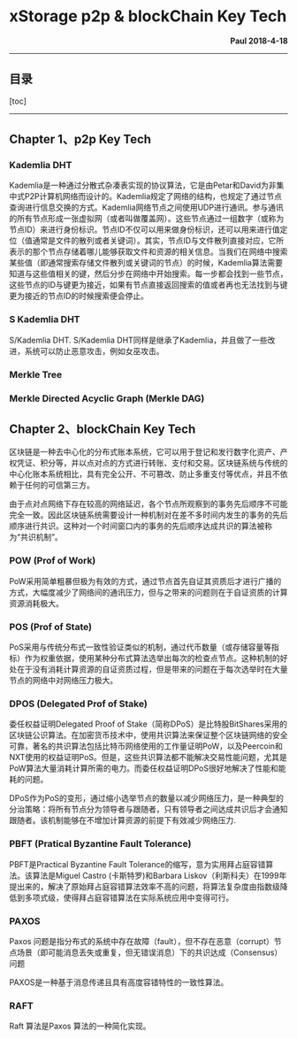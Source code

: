 # xStorage p2p & blockChain Key Tech

**<p align="right">Paul 2018-4-18</p>**
 
***
## 目录
[toc]
***

## Chapter 1、p2p Key Tech

### Kademlia DHT 

Kademlia是一种通过分散式杂凑表实现的协议算法，它是由Petar和David为非集中式P2P计算机网络而设计的。Kademlia规定了网络的结构，也规定了通过节点查询进行信息交换的方式。Kademlia网络节点之间使用UDP进行通讯。参与通讯的所有节点形成一张虚拟网（或者叫做覆盖网）。这些节点通过一组数字（或称为节点ID）来进行身份标识。节点ID不仅可以用来做身份标识，还可以用来进行值定位（值通常是文件的散列或者关键词）。其实，节点ID与文件散列直接对应，它所表示的那个节点存储着哪儿能够获取文件和资源的相关信息。当我们在网络中搜索某些值（即通常搜索存储文件散列或关键词的节点）的时候，Kademlia算法需要知道与这些值相关的键，然后分步在网络中开始搜索。每一步都会找到一些节点，这些节点的ID与键更为接近，如果有节点直接返回搜索的值或者再也无法找到与键更为接近的节点ID的时候搜索便会停止。

### S Kademlia DHT

 S/Kademlia DHT. S/Kademlia DHT同样是继承了Kademlia，并且做了一些改进，系统可以防止恶意攻击，例如女巫攻击。
 
### Merkle Tree


### Merkle Directed Acyclic Graph (Merkle DAG)




## Chapter 2、blockChain Key Tech

区块链是一种去中心化的分布式账本系统，它可以用于登记和发行数字化资产、产权凭证、积分等，并以点对点的方式进行转账、支付和交易。区块链系统与传统的中心化账本系统相比，具有完全公开、不可篡改、防止多重支付等优点，并且不依赖于任何的可信第三方。

由于点对点网络下存在较高的网络延迟，各个节点所观察到的事务先后顺序不可能完全一致。因此区块链系统需要设计一种机制对在差不多时间内发生的事务的先后顺序进行共识。这种对一个时间窗口内的事务的先后顺序达成共识的算法被称为“共识机制”。

### POW (Prof of Work)

PoW采用简单粗暴但极为有效的方式，通过节点首先自证其资质后才进行广播的方式，大幅度减少了网络间的通讯压力，但与之带来的问题则在于自证资质的计算资源消耗极大。


### POS (Prof of State)

PoS采用与传统分布式一致性验证类似的机制，通过代币数量（或存储容量等指标）作为权重依据，使用某种分布式算法选举出每次的检查点节点。这种机制的好处在于没有消耗计算资源的自证资质过程，但是带来的问题在于每次选举时在大量节点的网络中对网络压力极大。

### DPOS (Delegated Prof of Stake)

委任权益证明Delegated Proof of Stake（简称DPoS）是比特股BitShares采用的区块链公识算法。在加密货币技术中，使用共识算法来保证整个区块链网络的安全可靠，著名的共识算法包括比特币网络使用的工作量证明PoW，以及Peercoin和NXT使用的权益证明PoS。但是，这些共识算法都不能解决交易性能问题，尤其是PoW算法大量消耗计算所需的电力。而委任权益证明DPoS很好地解决了性能和能耗的问题。

DPoS作为PoS的变形，通过缩小选举节点的数量以减少网络压力，是一种典型的分治策略：将所有节点分为领导者与跟随者，只有领导者之间达成共识后才会通知跟随者。该机制能够在不增加计算资源的前提下有效减少网络压力.

### PBFT (Pratical Byzantine Fault Tolerance)

PBFT是Practical Byzantine Fault Tolerance的缩写，意为实用拜占庭容错算法。该算法是Miguel Castro (卡斯特罗)和Barbara Liskov（利斯科夫）在1999年提出来的，解决了原始拜占庭容错算法效率不高的问题，将算法复杂度由指数级降低到多项式级，使得拜占庭容错算法在实际系统应用中变得可行。

### PAXOS

Paxos 问题是指分布式的系统中存在故障（fault），但不存在恶意（corrupt）节点场景（即可能消息丢失或重复，但无错误消息）下的共识达成（Consensus）问题

PAXOS是一种基于消息传递且具有高度容错特性的一致性算法。

### RAFT

Raft 算法是Paxos 算法的一种简化实现。
